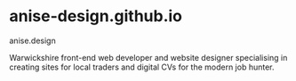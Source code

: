 # anise-design.github.io
anise.design

Warwickshire front-end web developer and website designer specialising in creating sites for local traders and digital CVs for the modern job hunter.

